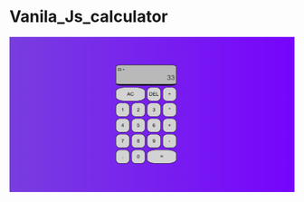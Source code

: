 # Vanila_Js_calculator

![alt text](https://github.com/arifkhan-silicornya/Vanila_Js_calculator/blob/main/Javascript_Calculator.png?raw=true)
